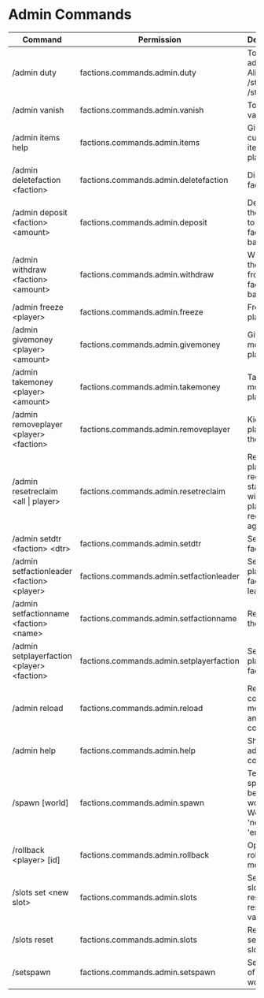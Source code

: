 # Admin Commands

<table data-full-width="true"><thead><tr><th>Command</th><th>Permission</th><th>Description</th></tr></thead><tbody><tr><td>/admin duty</td><td>factions.commands.admin.duty</td><td>Toggle admin duty. Aliases: /staffmode; /staff</td></tr><tr><td>/admin vanish</td><td>factions.commands.admin.vanish</td><td>Toggle vanish</td></tr><tr><td>/admin items help</td><td>factions.commands.admin.items</td><td>Gives custom items to player</td></tr><tr><td>/admin deletefaction &#x3C;faction></td><td>factions.commands.admin.deletefaction</td><td>Disbands a faction</td></tr><tr><td>/admin deposit &#x3C;faction> &#x3C;amount></td><td>factions.commands.admin.deposit</td><td>Deposits the amount to the faction's bank</td></tr><tr><td>/admin withdraw &#x3C;faction> &#x3C;amount></td><td>factions.commands.admin.withdraw</td><td>Withdras the amount from the faction's bank</td></tr><tr><td>/admin freeze &#x3C;player></td><td>factions.commands.admin.freeze</td><td>Freezes the player</td></tr><tr><td>/admin givemoney &#x3C;player> &#x3C;amount></td><td>factions.commands.admin.givemoney</td><td>Gives money to player</td></tr><tr><td>/admin takemoney &#x3C;player> &#x3C;amount></td><td>factions.commands.admin.takemoney</td><td>Takes money to player</td></tr><tr><td>/admin removeplayer &#x3C;player> &#x3C;faction></td><td>factions.commands.admin.removeplayer</td><td>Kicks the player from the faction</td></tr><tr><td>/admin resetreclaim &#x3C;all | player></td><td>factions.commands.admin.resetreclaim</td><td>Resets a player reclaim status. This will let the player reclaim again.</td></tr><tr><td>/admin setdtr &#x3C;faction> &#x3C;dtr></td><td>factions.commands.admin.setdtr</td><td>Sets DTR to faction</td></tr><tr><td>/admin setfactionleader &#x3C;faction> &#x3C;player></td><td>factions.commands.admin.setfactionleader</td><td>Sets the player as faction leader</td></tr><tr><td>/admin setfactionname &#x3C;faction> &#x3C;name></td><td>factions.commands.admin.setfactionname</td><td>Renames the faction</td></tr><tr><td>/admin setplayerfaction &#x3C;player> &#x3C;faction></td><td>factions.commands.admin.setplayerfaction</td><td>Sets player's faction</td></tr><tr><td>/admin reload</td><td>factions.commands.admin.reload</td><td>Reloads config, messages, and class config file</td></tr><tr><td>/admin help</td><td>factions.commands.admin.help</td><td>Shows the admin commands</td></tr><tr><td>/spawn [world]</td><td>factions.commands.admin.spawn</td><td>Teleport to spawn between worlds. Worlds: 'nether', 'end'</td></tr><tr><td>/rollback &#x3C;player> [id]</td><td>factions.commands.admin.rollback</td><td>Open rollback menu</td></tr><tr><td>/slots set &#x3C;new slot></td><td>factions.commands.admin.slots</td><td>Set server's slot. Server restart will reset this value.</td></tr><tr><td>/slots reset</td><td>factions.commands.admin.slots</td><td>Reset server's slot</td></tr><tr><td>/setspawn</td><td>factions.commands.admin.setspawn</td><td>Set spawn of the world</td></tr></tbody></table>
